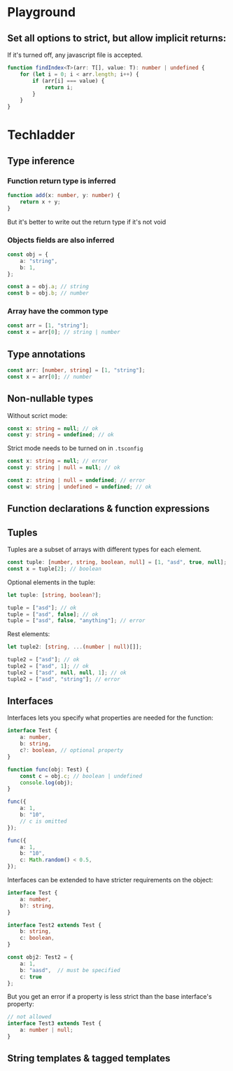 <!-- # Introduction

## What does it do?

* Remove type annotations
* Transpile to old javascript
* bundling is done by webpack or others -->

# Playground

## Set all options to strict, but allow implicit returns:

If it's turned off, any javascript file is accepted.

~~~ts
function findIndex<T>(arr: T[], value: T): number | undefined {
    for (let i = 0; i < arr.length; i++) {
        if (arr[i] === value) {
            return i;
        }
    }
}
~~~

# Techladder

## Type inference

### Function return type is inferred

~~~ts
function add(x: number, y: number) {
    return x + y;
}
~~~

But it's better to write out the return type if it's not void

### Objects fields are also inferred

~~~ts
const obj = {
    a: "string",
    b: 1,
};

const a = obj.a; // string
const b = obj.b; // number
~~~

### Array have the common type

~~~ts
const arr = [1, "string"];
const x = arr[0]; // string | number
~~~

## Type annotations

<!-- TODO: better example -->
~~~ts
const arr: [number, string] = [1, "string"];
const x = arr[0]; // number
~~~

## Non-nullable types

Without scrict mode:

~~~ts
const x: string = null; // ok
const y: string = undefined; // ok
~~~

Strict mode needs to be turned on in `.tsconfig`

~~~ts
const x: string = null; // error
const y: string | null = null; // ok

const z: string | null = undefined; // error
const w: string | undefined = undefined; // ok
~~~

## Function declarations & function expressions

## Tuples

Tuples are a subset of arrays with different types for each element.

~~~ts
const tuple: [number, string, boolean, null] = [1, "asd", true, null];
const x = tuple[2]; // boolean
~~~

Optional elements in the tuple:

~~~ts
let tuple: [string, boolean?];

tuple = ["asd"]; // ok
tuple = ["asd", false]; // ok
tuple = ["asd", false, "anything"]; // error
~~~

Rest elements:

~~~ts
let tuple2: [string, ...(number | null)[]];

tuple2 = ["asd"]; // ok
tuple2 = ["asd", 1]; // ok
tuple2 = ["asd", null, null, 1]; // ok
tuple2 = ["asd", "string"]; // error
~~~

## Interfaces

Interfaces lets you specify what properties are needed for the function:

~~~ts
interface Test {
    a: number,
    b: string,
    c?: boolean, // optional property
}

function func(obj: Test) {
    const c = obj.c; // boolean | undefined
    console.log(obj);
}

func({
    a: 1,
    b: "10",
    // c is omitted
});

func({
    a: 1,
    b: "10",
    c: Math.random() < 0.5,
});
~~~

Interfaces can be extended to have stricter requirements on the object:

~~~ts
interface Test {
    a: number,
    b?: string,
}

interface Test2 extends Test {
    b: string,
    c: boolean,
}

const obj2: Test2 = {
    a: 1,
    b: "aasd",  // must be specified
    c: true
};
~~~

But you get an error if a property is less strict than the base interface's property:

~~~ts
// not allowed
interface Test3 extends Test {
    a: number | null;
}
~~~

## String templates & tagged templates